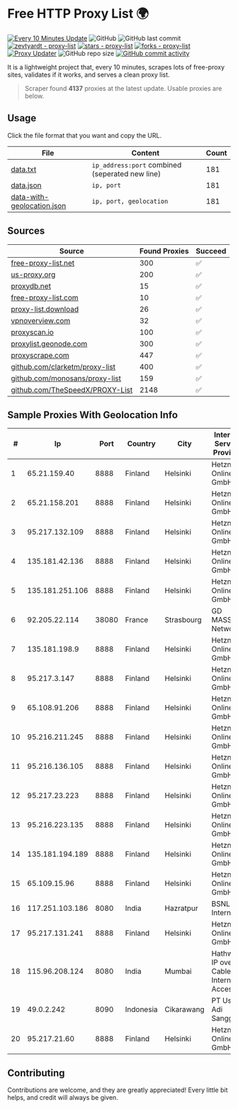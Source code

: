 
# Free HTTP Proxy List 🌍

[![Every 10 Minutes Update](https://github.com/mertguvencli/http-proxy-list/actions/workflows/main.yml/badge.svg?branch=main)](https://github.com/mertguvencli/http-proxy-list/actions/workflows/main.yml)
![GitHub](https://img.shields.io/github/license/mertguvencli/http-proxy-list)
![GitHub last commit](https://img.shields.io/github/last-commit/mertguvencli/http-proxy-list)
[![zevtyardt - proxy-list](https://img.shields.io/static/v1?label=zevtyardt&message=proxy-list&color=blue&logo=github)](https://github.com/zevtyardt/proxy-list "Go to GitHub repo")
[![stars - proxy-list](https://img.shields.io/github/stars/zevtyardt/proxy-list?style=social)](https://github.com/zevtyardt/proxy-list)
[![forks - proxy-list](https://img.shields.io/github/forks/zevtyardt/proxy-list?style=social)](https://github.com/zevtyardt/proxy-list)
[![Proxy Updater](https://github.com/zevtyardt/proxy-list/workflows/Proxy%20Updater/badge.svg)](https://github.com/zevtyardt/proxy-list/actions?query=workflow:"Proxy+Updater")
![GitHub repo size](https://img.shields.io/github/repo-size/zevtyardt/proxy-list)
[![GitHub commit activity](https://img.shields.io/github/commit-activity/m/zevtyardt/proxy-list?logo=commits)](https://github.com/zevtyardt/proxy-list/commits/main)

It is a lightweight project that, every 10 minutes, scrapes lots of free-proxy sites, validates if it works, and serves a clean proxy list.

> Scraper found **4137** proxies at the latest update. Usable proxies are below.

## Usage

Click the file format that you want and copy the URL.

|File|Content|Count|
|----|-------|-----|
|[data.txt](https://raw.githubusercontent.com/mertguvencli/http-proxy-list/main/proxy-list/data.txt)|`ip_address:port` combined (seperated new line)|181|
|[data.json](https://raw.githubusercontent.com/mertguvencli/http-proxy-list/main/proxy-list/data.json)|`ip, port`|181|
|[data-with-geolocation.json](https://raw.githubusercontent.com/mertguvencli/http-proxy-list/main/proxy-list/data-with-geolocation.json)|`ip, port, geolocation`|181|

## Sources

|Source|Found Proxies|Succeed|
|------|-------------|-------|
|[free-proxy-list.net](https://free-proxy-list.net)|300|✅|
|[us-proxy.org](https://www.us-proxy.org)|200|✅|
|[proxydb.net](http://proxydb.net)|15|✅|
|[free-proxy-list.com](https://free-proxy-list.com/?page=&port=&type%5B%5D=http&type%5B%5D=https&up_time=0&search=Search)|10|✅|
|[proxy-list.download](https://www.proxy-list.download/HTTP)|26|✅|
|[vpnoverview.com](https://vpnoverview.com/privacy/anonymous-browsing/free-proxy-servers)|32|✅|
|[proxyscan.io](https://www.proxyscan.io)|100|✅|
|[proxylist.geonode.com](https://proxylist.geonode.com/api/proxy-list?limit=300&page=1&sort_by=lastChecked&sort_type=desc&protocols=http,https)|300|✅|
|[proxyscrape.com](https://api.proxyscrape.com/v2/?request=displayproxies&protocol=http&timeout=10000&country=all&ssl=all&anonymity=all)|447|✅|
|[github.com/clarketm/proxy-list](https://raw.githubusercontent.com/clarketm/proxy-list/master/proxy-list-raw.txt)|400|✅|
|[github.com/monosans/proxy-list](https://raw.githubusercontent.com/monosans/proxy-list/main/proxies/http.txt)|159|✅|
|[github.com/TheSpeedX/PROXY-List](https://raw.githubusercontent.com/TheSpeedX/PROXY-List/master/http.txt)|2148|✅|


## Sample Proxies With Geolocation Info

|#|Ip|Port|Country|City|Internet Service Provider|
|-|--|----|-------|----|-------------------------|
|1|65.21.159.40|8888|Finland|Helsinki|Hetzner Online GmbH|
|2|65.21.158.201|8888|Finland|Helsinki|Hetzner Online GmbH|
|3|95.217.132.109|8888|Finland|Helsinki|Hetzner Online GmbH|
|4|135.181.42.136|8888|Finland|Helsinki|Hetzner Online GmbH|
|5|135.181.251.106|8888|Finland|Helsinki|Hetzner Online GmbH|
|6|92.205.22.114|38080|France|Strasbourg|GD MASS Network|
|7|135.181.198.9|8888|Finland|Helsinki|Hetzner Online GmbH|
|8|95.217.3.147|8888|Finland|Helsinki|Hetzner Online GmbH|
|9|65.108.91.206|8888|Finland|Helsinki|Hetzner Online GmbH|
|10|95.216.211.245|8888|Finland|Helsinki|Hetzner Online GmbH|
|11|95.216.136.105|8888|Finland|Helsinki|Hetzner Online GmbH|
|12|95.217.23.223|8888|Finland|Helsinki|Hetzner Online GmbH|
|13|95.216.223.135|8888|Finland|Helsinki|Hetzner Online GmbH|
|14|135.181.194.189|8888|Finland|Helsinki|Hetzner Online GmbH|
|15|65.109.15.96|8888|Finland|Helsinki|Hetzner Online GmbH|
|16|117.251.103.186|8080|India|Hazratpur|BSNL Internet|
|17|95.217.131.241|8888|Finland|Helsinki|Hetzner Online GmbH|
|18|115.96.208.124|8080|India|Mumbai|Hathway IP over Cable Internet Access|
|19|49.0.2.242|8090|Indonesia|Cikarawang|PT Usaha Adi Sanggoro|
|20|95.217.21.60|8888|Finland|Helsinki|Hetzner Online GmbH|



## Contributing

Contributions are welcome, and they are greatly appreciated! Every
little bit helps, and credit will always be given.


